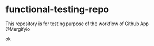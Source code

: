 # functional-testing-repo

This repository is for testing purpose of the workflow of Github App @Mergifyio


ok
